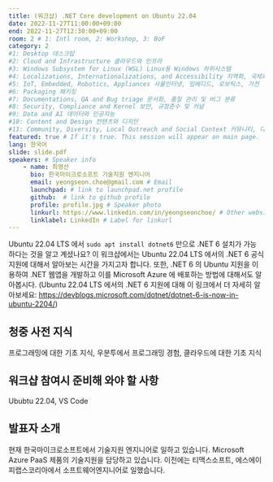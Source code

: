 ```yaml
---
title: (워크샵) .NET Core development on Ubuntu 22.04
date: 2022-11-27T11:00:00+09:00
end: 2022-11-27T12:30:00+09:00
room: 2 # 1: Intl room, 2: Workshop, 3: BoF
category: 2
#1: Desktop 데스크탑
#2: Cloud and Infrastructure 클라우드와 인프라
#3: Windows Subsystem for Linux (WSL) Linux용 Windows 하위시스템
#4: Localizations, Internationalizations, and Accessibility 지역화, 국제화 및 접근성
#5: IoT, Embedded, Robotics, Appliances 사물인터넷, 임베디드, 로보틱스, 가전
#6: Packaging 패키징
#7: Documentations, QA and Bug triage 문서화, 품질 관리 및 버그 분류
#8: Security, Compliance and Kernel 보안, 규정준수 및 커널
#9: Data and AI 데이터와 인공지능
#10: Content and Design 컨텐츠와 디지인
#11: Community, Diversity, Local Outreach and Social Context 커뮤니티, 다양성, 지역 사회 협력과 사회적 관점
featured: true # If it's true. This session will appear on main page.
lang: 한국어
slide: slide.pdf
speakers: # Speaker info
    - name: 최영선
      bio: 한국마이크로소프트 기술지원 엔지니어
      email: yeongseon.choe@gmail.com # Email
      launchpad: # link to launchpad.net profile
      github:  # link to github profile
      profile: profile.jpg # Speaker photo
      linkurl: https://www.linkedin.com/in/yeongseonchoe/ # Other website link url
      linklabel: LinkedIn # Label for linkurl
---
```


Ubuntu 22.04 LTS 에서 `sudo apt install dotnet6` 만으로 .NET 6 설치가 가능 하다는 것을 알고 계셨나요?
이 워크샵에서는 Ubuntu 22.04 LTS 에서의 .NET 6 공식 지원에 대해서 알아보는 시간을 가지고자 합니다.
또한, .NET 6 의 Ubuntu 지원을 이용하여 .NET 웹앱을 개발하고 이를 Microsoft Azure 에 배포하는 방법에 대해서도 알아봅시다.
(Ubuntu 22.04 LTS 에서의 .NET 6 지원에 대해 이 링크에서 더 자세히 알아보세요: https://devblogs.microsoft.com/dotnet/dotnet-6-is-now-in-ubuntu-2204/)
## 청중 사전 지식
프로그래밍에 대한 기초 지식, 우분투에서 프로그래밍 경험, 클라우드에 대한 기초 지식

## 워크샵 참여시 준비해 와야 할 사항
Ububtu 22.04, VS Code

## 발표자 소개
현재 한국마이크로소프트에서 기술지원 엔지니어로 일하고 있습니다. Microsoft Azure PaaS 제품의 기술지원을 담당하고 있습니다. 이전에는 티맥스소프트, 에스에이피랩스코리아에서 소프트웨어엔지니어로 일했습니다.